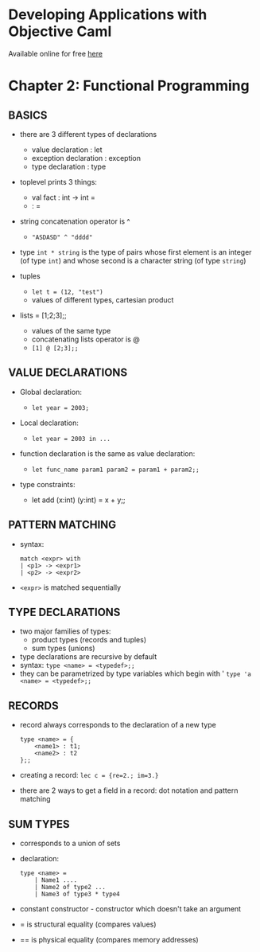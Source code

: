 # Developing Applications with Objective Caml

Available online for free [here](http://caml.inria.fr/pub/docs/oreilly-book/pdf/index.html)


# Chapter 2: Functional Programming

## BASICS
* there are 3 different types of declarations
  * value declaration : let
  * exception declaration : exception
  * type declaration : type

* toplevel prints 3 things:
  * val fact : int -> int = <fun>
  * <name> : <type> = <value>

* string concatenation operator is ^
  * `"ASDASD" ^ "dddd"`

* type `int * string` is the type of pairs whose first element is an integer (of type `int`) and whose second is a character string (of type `string`)

* tuples
  * `let t = (12, "test")`
  * values of different types, cartesian product

* lists = [1;2;3];;
  * values of the same type
  * concatenating lists operator is @
  * `[1] @ [2;3];;`


## VALUE DECLARATIONS
* Global declaration:
  * `let year = 2003;`

* Local declaration:
  * `let year = 2003 in ...`

* function declaration is the same as value declaration:
  * `let func_name param1 param2 = param1 + param2;;`

* type constraints:
  * let add (x:int) (y:int) = x + y;;


## PATTERN MATCHING
* syntax:
    ```
    match <expr> with
    | <p1> -> <expr1>
    | <p2> -> <expr2>
    ```

* `<expr>` is matched sequentially


## TYPE DECLARATIONS
* two major families of types:
  * product types (records and tuples)
  * sum types (unions)
* type declarations are recursive by default
* syntax:
    `type <name> = <typedef>;;`
* they can be parametrized by type variables which begin with '
    `type 'a <name> = <typedef>;;`


## RECORDS
* record always corresponds to the declaration of a new type
    ```
    type <name> = {
        <name1> : t1;
        <name2> : t2
    };;
    ```

* creating a record:
    `lec c = {re=2.; im=3.}`

* there are 2 ways to get a field in a record: dot notation and pattern matching


## SUM TYPES
* corresponds to a union of sets
* declaration:
    ```
    type <name> = 
        | Name1 ....
        | Name2 of type2 ...
        | Name3 of type3 * type4
    ```

* constant constructor - constructor which doesn't take an argument

* = is structural equality (compares values)
* == is physical equality (compares memory addresses)

